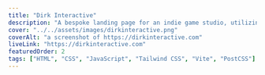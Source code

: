 ```yaml
---
title: "Dirk Interactive"
description: "A bespoke landing page for an indie game studio, utilizing Vite for optimized build processes and Tailwind CSS for responsive design implementation"
cover: "../../assets/images/dirkinteractive.png"
coverAlt: "a screenshot of https://dirkinteractive.com"
liveLink: "https://dirkinteractive.com"
featuredOrder: 2
tags: ["HTML", "CSS", "JavaScript", "Tailwind CSS", "Vite", "PostCSS"]
---
```


